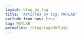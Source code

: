 ```yaml
---
layout: blog_by_tag
title: 'Articles by tag: MATLAB'
exclude_from_nav: true
tag: MATLAB
permalink: /blog/tag/MATLAB/
---
```


